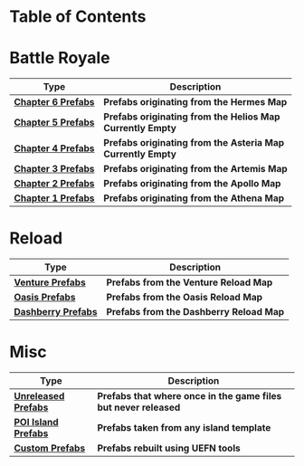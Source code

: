# Table of Contents

# Battle Royale
| Type | Description |
|-----------------------------------------|-----------------|
|**[Chapter 6 Prefabs](Page_Chapter_6.md)**<br>|**Prefabs originating from the Hermes Map**|
|**[Chapter 5 Prefabs](Page_Chapter_5.md)**<br>|**Prefabs originating from the Helios Map<br>Currently Empty**|
|**[Chapter 4 Prefabs](Page_Chapter_4.md)**<br>|**Prefabs originating from the Asteria Map<br>Currently Empty**|
|**[Chapter 3 Prefabs](Page_Chapter_3.md)**<br>|**Prefabs originating from the Artemis Map**|
|**[Chapter 2 Prefabs](Page_Chapter_2.md)**<br>|**Prefabs originating from the Apollo Map**|
|**[Chapter 1 Prefabs](Page_Chapter_1.md)**<br>|**Prefabs originating from the Athena Map**|

# Reload
| Type | Description |
|-----------------------------------------|-----------------|
|**[Venture Prefabs](/Page_Reload_Venture_Prefabs.md)**<br>|**Prefabs from the Venture Reload Map**|
|**[Oasis Prefabs](/Page_Reload_Oasis_Prefabs.md)**<br>|**Prefabs from the Oasis Reload Map**|
|**[Dashberry Prefabs](/Page_Reload_Dashberry_Prefabs.md)**<br>|**Prefabs from the Dashberry Reload Map**|

# Misc
| Type | Description |
|-----------------------------------------|-----------------|
|**[Unreleased Prefabs](Page_Unreleased_Prefabs.md)**<br>|**Prefabs that where once in the game files but never released**|
|**[POI Island Prefabs](/Page_POI_Island_Prefabs%20.md)**<br>|**Prefabs taken from any island template**|
|**[Custom Prefabs](/Page_Custom_Prefabs.md)**<br>|**Prefabs rebuilt using UEFN tools**|
